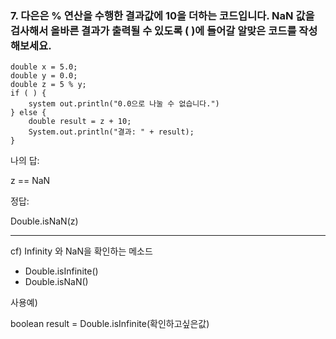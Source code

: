 ### 7. 다은은 % 연산을 수행한 결과값에 10을 더하는 코드입니다. NaN 값을 검사해서 올바른 결과가 출력될 수 있도록 ( )에 들어갈 알맞은 코드를 작성해보세요.

```
double x = 5.0;
double y = 0.0;
double z = 5 % y;
if ( ) {
    system out.println("0.0으로 나눌 수 없습니다.")
} else {
    double result = z + 10;
    System.out.println("결과: " + result);
}
```

나의 답:

z == NaN

정답:

Double.isNaN(z)

---

cf) Infinity 와 NaN을 확인하는 메소드

+ Double.isInfinite()
+ Double.isNaN()

사용예)

boolean result = Double.isInfinite(확인하고싶은값)


